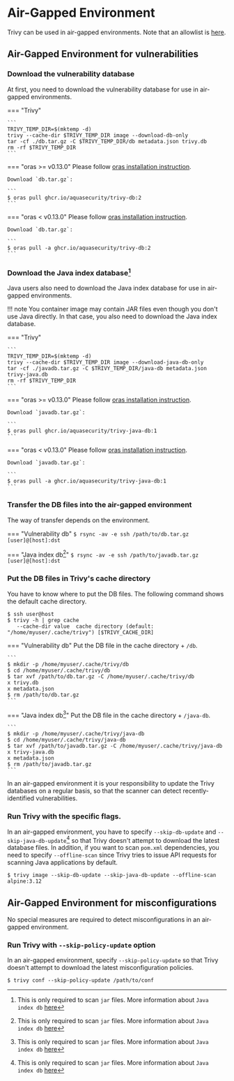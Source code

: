 # Air-Gapped Environment

Trivy can be used in air-gapped environments. Note that an allowlist is [here][allowlist].

## Air-Gapped Environment for vulnerabilities

### Download the vulnerability database
At first, you need to download the vulnerability database for use in air-gapped environments.

=== "Trivy"

    ```
    TRIVY_TEMP_DIR=$(mktemp -d)
    trivy --cache-dir $TRIVY_TEMP_DIR image --download-db-only
    tar -cf ./db.tar.gz -C $TRIVY_TEMP_DIR/db metadata.json trivy.db
    rm -rf $TRIVY_TEMP_DIR
    ```

=== "oras >= v0.13.0"
    Please follow [oras installation instruction][oras].

    Download `db.tar.gz`:

    ```
    $ oras pull ghcr.io/aquasecurity/trivy-db:2
    ```

=== "oras < v0.13.0"
    Please follow [oras installation instruction][oras].

    Download `db.tar.gz`:

    ```
    $ oras pull -a ghcr.io/aquasecurity/trivy-db:2
    ```

### Download the Java index database[^1]
Java users also need to download the Java index database for use in air-gapped environments.

!!! note
    You container image may contain JAR files even though you don't use Java directly.
    In that case, you also need to download the Java index database.

=== "Trivy"

    ```
    TRIVY_TEMP_DIR=$(mktemp -d)
    trivy --cache-dir $TRIVY_TEMP_DIR image --download-java-db-only
    tar -cf ./javadb.tar.gz -C $TRIVY_TEMP_DIR/java-db metadata.json trivy-java.db
    rm -rf $TRIVY_TEMP_DIR
    ```
=== "oras >= v0.13.0"
    Please follow [oras installation instruction][oras].

    Download `javadb.tar.gz`:

    ```
    $ oras pull ghcr.io/aquasecurity/trivy-java-db:1
    ```

=== "oras < v0.13.0"
    Please follow [oras installation instruction][oras].

    Download `javadb.tar.gz`:

    ```
    $ oras pull -a ghcr.io/aquasecurity/trivy-java-db:1
    ```


### Transfer the DB files into the air-gapped environment
The way of transfer depends on the environment.

=== "Vulnerability db"
    ```
    $ rsync -av -e ssh /path/to/db.tar.gz [user]@[host]:dst
    ```

=== "Java index db[^1]"
    ```
    $ rsync -av -e ssh /path/to/javadb.tar.gz [user]@[host]:dst
    ```

### Put the DB files in Trivy's cache directory
You have to know where to put the DB files. The following command shows the default cache directory.

```
$ ssh user@host
$ trivy -h | grep cache
   --cache-dir value  cache directory (default: "/home/myuser/.cache/trivy") [$TRIVY_CACHE_DIR]
```
=== "Vulnerability db"
    Put the DB file in the cache directory + `/db`.
    
    ```
    $ mkdir -p /home/myuser/.cache/trivy/db
    $ cd /home/myuser/.cache/trivy/db
    $ tar xvf /path/to/db.tar.gz -C /home/myuser/.cache/trivy/db
    x trivy.db
    x metadata.json
    $ rm /path/to/db.tar.gz
    ```

=== "Java index db[^1]"
    Put the DB file in the cache directory + `/java-db`.

    ```
    $ mkdir -p /home/myuser/.cache/trivy/java-db
    $ cd /home/myuser/.cache/trivy/java-db
    $ tar xvf /path/to/javadb.tar.gz -C /home/myuser/.cache/trivy/java-db
    x trivy-java.db
    x metadata.json
    $ rm /path/to/javadb.tar.gz
    ```



In an air-gapped environment it is your responsibility to update the Trivy databases on a regular basis, so that the scanner can detect recently-identified vulnerabilities. 

### Run Trivy with the specific flags.
In an air-gapped environment, you have to specify `--skip-db-update` and `--skip-java-db-update`[^1] so that Trivy doesn't attempt to download the latest database files.
In addition, if you want to scan `pom.xml` dependencies, you need to specify `--offline-scan` since Trivy tries to issue API requests for scanning Java applications by default.

```
$ trivy image --skip-db-update --skip-java-db-update --offline-scan alpine:3.12
```

## Air-Gapped Environment for misconfigurations

No special measures are required to detect misconfigurations in an air-gapped environment.

### Run Trivy with `--skip-policy-update` option
In an air-gapped environment, specify `--skip-policy-update` so that Trivy doesn't attempt to download the latest misconfiguration policies.

```
$ trivy conf --skip-policy-update /path/to/conf
```

[allowlist]: ../references/troubleshooting.md
[oras]: https://oras.land/cli/

[^1]: This is only required to scan `jar` files. More information about `Java index db` [here](../scanner/vulnerability/language/java.md#jarwarparear)
